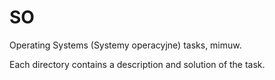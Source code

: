 # SO

Operating Systems (Systemy operacyjne) tasks, mimuw.

Each directory contains a description and solution of the task.
